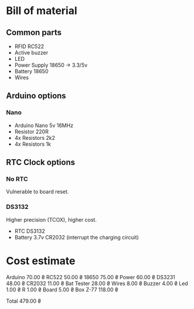 # Bill of material

## Common parts

- RFID RC522
- Active buzzer
- LED
- Power Supply 18650 -> 3.3/5v
- Battery 18650
- Wires

## Arduino options

### Nano

- Arduino Nano 5v 16MHz
- Resistor 220R
- 4x Resistors 2k2
- 4x Resistors 1k

## RTC Clock options

### No RTC

Vulnerable to board reset.

### DS3132

Higher precision (TCOX), higher cost.

- RTC DS3132
- Battery 3.7v CR2032 (interrupt the charging circuit)

# Cost estimate

Arduino       70.00 ₴
RC522         50.00 ₴
18650         75.00 ₴
Power         60.00 ₴
DS3231        48.00 ₴
CR2032        11.00 ₴
Bat Tester    28.00 ₴
Wires          8.00 ₴
Buzzer         4.00 ₴
Led            1.00 ₴
R              1.00 ₴
Board          5.00 ₴
Box Z-77     118.00 ₴

Total        479.00 ₴
